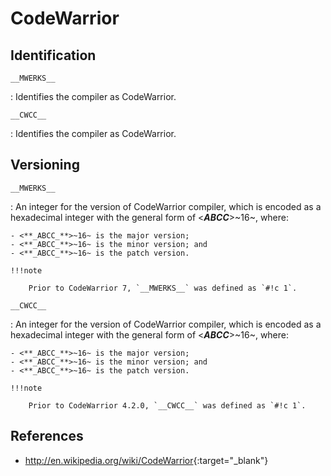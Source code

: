 # CodeWarrior

## Identification

`__MWERKS__`

:   Identifies the compiler as CodeWarrior.

`__CWCC__`

:   Identifies the compiler as CodeWarrior.

## Versioning

`__MWERKS__`

:   An integer for the version of CodeWarrior compiler, which is encoded as a hexadecimal integer with the general form of <**_ABCC_**>~16~, where:

    - <**_ABCC_**>~16~ is the major version;
    - <**_ABCC_**>~16~ is the minor version; and
    - <**_ABCC_**>~16~ is the patch version.

    !!!note

        Prior to CodeWarrior 7, `__MWERKS__` was defined as `#!c 1`.

`__CWCC__`

:   An integer for the version of CodeWarrior compiler, which is encoded as a hexadecimal integer with the general form of <**_ABCC_**>~16~, where:

    - <**_ABCC_**>~16~ is the major version;
    - <**_ABCC_**>~16~ is the minor version; and
    - <**_ABCC_**>~16~ is the patch version.

    !!!note

        Prior to CodeWarrior 4.2.0, `__CWCC__` was defined as `#!c 1`.

## References

- <http://en.wikipedia.org/wiki/CodeWarrior>{:target="_blank"}
